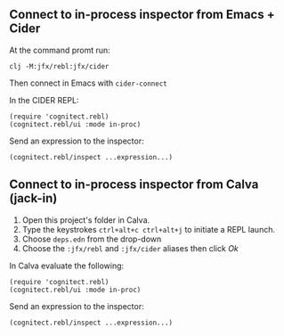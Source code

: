 ## Connect to in-process inspector from Emacs + Cider

At the command promt run:

    clj -M:jfx/rebl:jfx/cider

Then connect in Emacs with `cider-connect`

In the CIDER REPL:

    (require 'cognitect.rebl)
    (cognitect.rebl/ui :mode in-proc)

Send an expression to the inspector:

    (cognitect.rebl/inspect ...expression...)

## Connect to in-process inspector from Calva (jack-in)

1. Open this project's folder in Calva.
2. Type the keystrokes `ctrl+alt+c ctrl+alt+j` to initiate a REPL launch.
3. Choose `deps.edn` from the drop-down
4. Choose the `:jfx/rebl` and `:jfx/cider` aliases then click *Ok*

In Calva evaluate the following:

    (require 'cognitect.rebl)
    (cognitect.rebl/ui :mode in-proc)

Send an expression to the inspector:

    (cognitect.rebl/inspect ...expression...)
